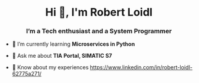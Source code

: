 <h1 align="center">Hi 👋, I'm Robert Loidl</h1>
<h3 align="center">I’m a Tech enthusiast and a System Programmer</h3>


- 🌱 I’m currently learning **Microservices in Python**

- 💬 Ask me about **TIA Portal, SIMATIC S7**

- 📄 Know about my experiences https://www.linkedin.com/in/robert-loidl-62775a271/


